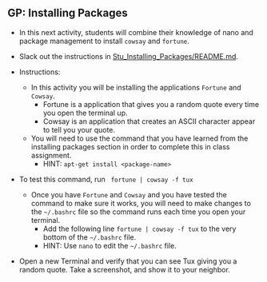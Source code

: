 ## GP: Installing Packages

- In this next activity, students will combine their knowledge of nano and package management to install `cowsay` and `fortune`.

- Slack out the instructions in [Stu_Installing_Packages/README.md](Activities/Stu_Installing_Packages/ReadMe.md).

- Instructions:
  - In this activity you will be installing the applications `Fortune` and `Cowsay`.
    - Fortune is a application that gives you a random quote every time you open the terminal up.
    - Cowsay is an application that creates an ASCII character appear to tell you your quote.
  - You will need to use the command that you have learned from the installing packages section in order to complete this in class assignment.
    - HINT: `apt-get install <package-name>`

- To test this command, run ` fortune | cowsay -f tux`
  - Once you have `Fortune` and `Cowsay` and you have tested the command to make sure it works, you will need to make changes to the `~/.bashrc` file so the command runs each time you open your terminal.
    - Add the following line `fortune | cowsay -f tux` to the very bottom of the `~/.bashrc` file.
    - HINT: Use `nano` to edit the `~/.bashrc` file.

- Open a new Terminal and verify that you can see Tux giving you a random quote. Take a screenshot, and show it to your neighbor.
